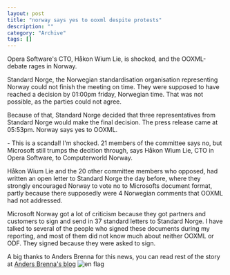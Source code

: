 ```yaml
--- 
layout: post 
title: "norway says yes to ooxml despite protests"
description: ""
category: "Archive"
tags: []
---  
```

<p>Opera Software's CTO, Håkon Wium Lie, is shocked, and the OOXML-debate rages in Norway.</p>

<p>Standard Norge, the Norwegian standardisation organisation representing Norway could not finish the meeting on time. They were supposed to have reached a decision by 01:00pm  friday, Norwegian time. That was not possible, as the parties could not agree.</p>

<p>Because of that, Standard Norge decided that three representatives from Standard Norge would make the final decision.  The press release came at 05:53pm. Norway says yes to OOXML.</p>

<p>- This is a scandal! I'm shocked. 21 members of the committee says no, but Microsoft still trumps the decition through, says Håkon Wium Lie, CTO in Opera Software, to Computerworld Norway.</p>

<p>Håkon Wium Lie and the 20 other committee members who opposed, had written an open letter to Standard Norge the day before, where they strongly encouraged Norway to vote no to Microsofts document format, partly because there supposedly were 4 Norwegian comments that OOXML had not addressed.</p>

<p>Microsoft Norway got a lot of criticism because they got partners and customers to sign and send in 37 standard letters to Standard Norge. I have talked to several of the people who signed these documents during my reporting, and most of them did not know much about neither OOXML or ODF. They signed because they were asked to sign.</p>

<p>A big thanks to Anders Brenna for this news, you can read rest of the story at <a href="http://blog.abrenna.com/despite-massive-protests-norway-says-yes-to-ooxml/">Anders Brenna's blog</a> <img src="http://cdn.umedia.no/img/flag/gb.png" alt="en flag"/></p>